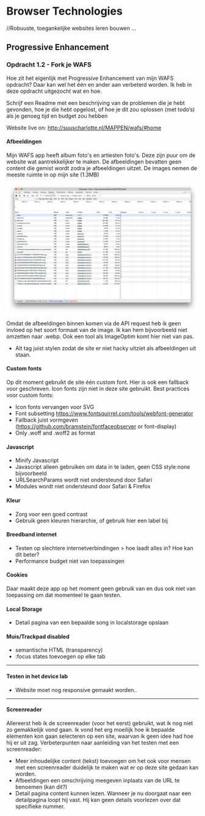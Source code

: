 # Browser Technologies
//Robuuste, toegankelijke websites leren bouwen …

## Progressive Enhancement
### Opdracht 1.2 - Fork je WAFS
Hoe zit het eigenlijk met Progressive Enhancement van mijn WAFS opdracht? Daar kan wel het één en ander aan verbeterd worden. Ik heb in deze opdracht uitgezocht wat en hoe.

Schrijf een Readme met een beschrijving van de problemen die je hebt gevonden, hoe je die hebt opgelost, of hoe je dit zou oplossen (met todo’s) als je genoeg tijd en budget zou hebben

Website live on: http://suuscharlotte.nl/MAPPEN/wafs/#home

#### Afbeeldingen
Mijn WAFS app heeft album foto's en artiesten foto's. Deze zijn puur om de website wat aantrekkelijker te maken. De afbeeldingen bevatten geen content die gemist wordt zodra je afbeeldingen uitzet. De images nemen de meeste ruimte in op mijn site (1.3MB)

![alt text](https://github.com/s44s/browser-technologies/blob/master/opdracht1/static/img/screen4.png "Screen")

Omdat de afbeeldingen binnen komen via de API request heb ik geen invloed op het soort formaat van de image. Ik kan hem bijvoorbeeld niet omzetten naar .webp. Ook een tool als ImageOptim komt hier niet van pas.

* Alt tag juist stylen zodat de site er niet hacky uitziet als afbeeldingen uit staan.

#### Custom fonts
Op dit moment gebruikt de site één custom font. Hier is ook een fallback voor geschreven. Icon fonts zijn niet in deze site gebruikt. Best practices voor custom fonts:
* Icon fonts vervangen voor SVG
* Font subsetting https://www.fontsquirrel.com/tools/webfont-generator
* Fallback juist vormgeven (https://github.com/bramstein/fontfaceobserver or font-display)
* Only .woff and .woff2 as format

#### Javascript
* Minify Javascript
* Javascript alleen gebruiken om data in te laden, geen CSS style:none bijvoorbeeld
* URLSearchParams wordt niet ondersteund door Safari
* Modules wordt niet ondersteund door Safari & Firefox

#### Kleur
* Zorg voor een goed contrast
* Gebruik geen kleuren hierarchie, of gebruik hier een label bij

#### Breedband internet
* Testen op slechtere internetverbindingen > hoe laadt alles in? Hoe kan dit beter?
* Performance budget niet van toepassingen

#### Cookies
Daar maakt deze app op het moment geen gebruik van en dus ook niet van toepassing om dat momenteel te gaan testen.

#### Local Storage
* Detail pagina van een bepaalde song in localstorage opslaan

#### Muis/Trackpad disabled
* semantische HTML (transparency)
* :focus states toevoegen op elke tab

***

#### Testen in het device lab
* Website moet nog responsive gemaakt worden..

***

#### Screenreader
Allereerst heb ik de screenreader (voor het eerst) gebruikt, wat ik nog niet zo gemakkelijk vond gaan. Ik vond het erg moeilijk hoe ik bepaalde elementen kon gaan selecteren op een site, waarvan ik geen idee had hoe hij er uit zag. Verbeterpunten naar aanleiding van het testen met een screenreader:

* Meer inhoudelijke content (tekst) toevoegen om het ook voor mensen met een screenreader duidelijk te maken wat er op deze site gedaan kan worden.
* Afbeeldingen een omschrijving meegeven inplaats van de URL te benoemen (kan dit?)
* Detail pagina content kunnen lezen. Wanneer je nu doorgaat naar een detailpagina loopt hij vast. Hij kan geen details voorlezen over dat specifieke nummer.

